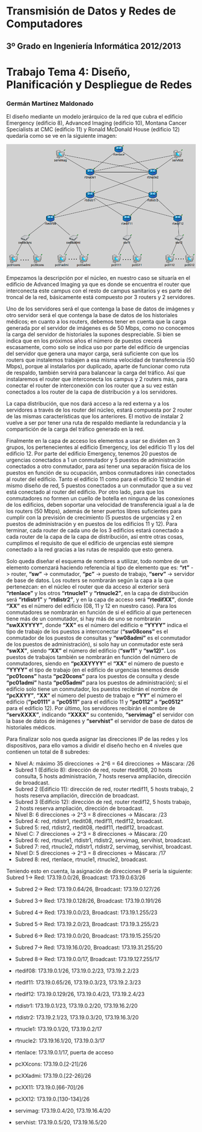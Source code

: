 Transmisión de Datos y Redes de Computadores
============================================
3º Grado en Ingeniería Informática 2012/2013
--------------------------------------------


# Trabajo Tema 4: Diseño, Planificación y Despliegue de Redes
### Germán Martínez Maldonado

El diseño mediante un modelo jerárquico de la red que cubra el edificio  Emergency (edificio 8), Advanced Imaging (edificio 10), Montana Cancer Specialists at CMC (edificio 11) y Ronald McDonald House (edificio 12) quedaría como se ve en la siguiente imagen:

![tra04_img01](imagenes/tra04_img01.png)

Empezamos la descripción por el núcleo, en nuestro caso se situaría en el edificio de Advanced Imaging ya que es donde se encuentra el router que interconecta este campus con el resto de campus sanitarios y es parte del troncal de la red, básicamente está compuesto por 3 routers y 2 servidores.

Uno de los servidores será el que contenga la base de datos de imágenes y otro servidor será el que contenga la base de datos de los historiales médicos; en cuanto a los routers, debemos tener en cuenta que la carga generada por el servidor de imágenes es de 50 Mbps, como no conocemos la carga del servidor de historiales la supones despreciable. Si bien se indica que en los próximos años el número de puestos crecerá escasamente, como solo se indica uso por parte del edificio de urgencias del servidor que genera una mayor carga, será suficiente con que los routers que instalemos trabajen a esa misma velocidad de transferencia (50 Mbps), porque al instalarlos por duplicado, aparte de funcionar como ruta de respaldo, también servirá para balancear la carga del tráfico. Así que instalaremos el router que interconecta los campus y 2 routers más, para conectar el router de interconexión con los router que a su vez están conectados a los router de la capa de distribución y a los servidores.

La capa distribución, que nos dará acceso a la red externa y a los servidores a través de los router del núcleo, estará compuesta por 2 router de las mismas características que los anteriores. El motivo de instalar 2 vuelve a ser por tener una ruta de respaldo mediante la redundancia y la compartición de la carga del tráfico generado en la red.

Finalmente en la capa de acceso los elementos a usar se dividen en 3 grupos, los pertenecientes al edificio Emergency, los del edificio 11 y los del edificio 12. Por parte del edificio Emergency, tenemos 20 puestos de urgencias conectados a 1 un conmutador y 5 puestos de administración conectados a otro conmutador, para así tener una separación física de los puestos en función de su ocupación, ambos conmutadores irán conectados al router del edificio. Tanto el edificio 11 como para el edificio 12 tendrán el mismo diseño de red, 5 puestos conectados a un conmutador que a su vez está conectado al router del edificio. Por otro lado, para que los conmutadores no formen un cuello de botella en ninguna de las conexiones de los edificios, deben soportar una velocidad de transferencia igual a la de los routers (50 Mbps), además de tener puertos libres suficientes para cumplir con la previsión de crecimiento (5 puestos de urgencias y 2 en puestos de administración y en puestos de los edificios 11 y 12). Para terminar, cada router de cada uno de los 3 edificios estará conectado a cada router de la capa de la capa de distribución, así entre otras cosas, cumplimos el requisito de que el edificio de urgencias esté siempre conectado a la red gracias a las rutas de respaldo que esto genera.

Solo queda diseñar el esquema de nombres a utilizar, todo nombre de un  elemento comenzará haciendo referencia al tipo de elemento que es: **“rt”** -> router, **“sw”** -> conmutador, **“pc”** -> puesto de trabajo, **“serv”** -> servidor de base de datos. Los routers se nombrarán según la capa a la que pertenezcan: en el núcleo el router que da acceso al exterior será **“rtenlace”** y los otros **“rtnucle1”** y **“rtnucle2”**, en la capa de distribución será **“rtdistr1”** y **“rtdistr2”**, y en la capa de acceso será **“rtedifXX”**, donde **“XX”** es el número del edificio (08, 11 y 12 en nuestro caso). Para los conmutadores se nombrarán en función de si el edificio al que pertenecen tiene más de un conmutador, si hay más de uno se nombrarán **“swXXYYYY”**, donde **“XX”** es el número del edificio e **“YYYY”** indica el tipo de trabajo de los puestos a interconectar (**“sw08cons”** es el conmutador de los puestos de consultas y **“sw08admi”** es el conmutador de los puestos de administración), si solo hay un conmutador este será **“swXX”**, siendo **“XX”** el número del edificio (**“sw11”** y **“sw12)”**. Los puestos de trabajos también se nombrarán en función del número de conmutadores, siendo en **“pcXXYYYY”** el **“XX”** el número de puesto e **“YYYY”** el tipo de trabajo (en el edificio de urgencias tenemos desde **“pc01cons”** hasta **“pc20cons”** para los puestos de consulta y desde **“pc01admi”** hasta **“pc05admi”** para los puestos de administración); si el edificio solo tiene un conmutador, los puestos recibirán el nombre de **“pcXXYY”**, **“XX”** el número del puesto de trabajo e **“YY”** el número el edificio (**“pc0111”** a **“pc0511”** para el edificio 11 y **“pc0112”** a **“pc0512”** para el edificio 12). Por último, los servidores recibirán el nombre de **“servXXXX”**, indicando **“XXXX”** su contenido, **“servimag”** el servidor con la base de datos de imágenes y **“servhist”** el servidor de base de datos de historiales médicos.

Para finalizar solo nos queda asignar las direcciones IP de las redes y los dispositivos, para ello vamos a dividir el diseño hecho en 4 niveles que contienen un total de 8 subredes:

* Nivel A: máximo 35 direcciones -> 2^6 = 64 direcciones -> Máscara: /26
 * Subred  1  (Edificio  8):  dirección  de  red,  router  rtedif08,  20  hosts  consulta,  5  hosts administración, 7 hosts reserva ampliación, dirección de broadcast.
 * Subred 2 (Edificio 11): dirección de red, router rtedif11, 5 hosts trabajo, 2 hosts reserva ampliación, dirección de broadcast.
 * Subred 3 (Edificio 12): dirección de red, router rtedif12, 5 hosts trabajo, 2 hosts reserva ampliación, dirección de broadcast.
* Nivel B: 6 direcciones -> 2^3 = 8 direcciones -> Máscara: /23
 * Subred 4: red, rtdistr1, rtedit08, rtedif11, rtedif12, broadcast.
 * Subred 5: red, rtdistr2, rtedit08, rtedif11, rtedif12, broadcast.
* Nivel C: 7 direcciones -> 2^3 = 8 direcciones -> Máscara: /20
 * Subred 6: red, rtnucle1, rtdistr1, rtdistr2, servimag, servihist, broadcast.
 * Subred 7: red, rtnucle2, rtdistr1, rtdistr2, servimag, servihist, broadcast.
* Nivel D: 5 direcciones -> 2^3 = 8 direcciones -> Máscara: /17
 * Subred 8: red, rtenlace, rtnucle1, rtnucle2, broadcast.

Teniendo esto en cuenta, la asignación de direcciones IP sería la siguiente: Subred 1-> Red: 173.19.0.0/26,	Broadcast: 173.19.0.63/26

* Subred 2-> Red: 173.19.0.64/26,     Broadcast: 173.19.0.127/26
* Subred 3-> Red: 173.19.0.128/26,    Broadcast: 173.19.0.191/26 
* Subred 4-> Red: 173.19.0.0/23,      Broadcast: 173.19.1.255/23 
* Subred 5-> Red: 173.19.2.0/23,      Broadcast: 173.19.3.255/23 
* Subred 6-> Red: 173.19.0.0/20,      Broadcast: 173.19.15.255/20 
* Subred 7-> Red: 173.19.16.0/20,     Broadcast: 173.19.31.255/20 
* Subred 8-> Red: 173.19.0.0/17,      Broadcast: 173.19.127.255/17

* rtedif08: 173.19.0.1/26,    173.19.0.2/23,  173.19.2.2/23
* rtedif11: 173.19.0.65/26,   173.19.0.3/23,  173.19.2.3/23
* rtedif12: 173.19.0.129/26,  173.19.0.4/23,  173.19.2.4/23
* rtdistr1: 173.19.0.1/23,    173.19.0.2/20,  173.19.16.2/20
* rtdistr2: 173.19.2.1/23,    173.19.0.3/20,  173.19.16.3/20
* rtnucle1: 173.19.0.1/20,    173.19.0.2/17
* rtnucle2: 173.19.16.1/20,   173.19.0.3/17
* rtenlace: 173.19.0.1/17,    puerta de acceso

* pcXXcons: 173.19.0.[2-21]/26 
* pcXXadmi: 173.19.0.[22-26]/26 
* pcXX11:   173.19.0.[66-70]/26 
* pcXX12:   173.19.0.[130-134]/26

* servimag: 173.19.0.4/20,    173.19.16.4/20
* servhist: 173.19.0.5/20,    173.19.16.5/20
